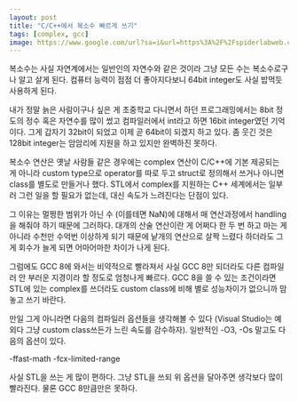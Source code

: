 ```yaml
---
layout: post
title: "C/C++에서 복소수 빠르게 쓰기"
tags: [complex, gcc]
image: https://www.google.com/url?sa=i&url=https%3A%2F%2Fspiderlabweb.com%2Fcpp-program-add-two-complex-numbers-classes%2Fcomplex-number%2F&psig=AOvVaw2nRZzdG1a4tzF7p9HWC_zS&ust=1573613234514000&source=images&cd=vfe&ved=0CAIQjRxqFwoTCJj5g6TU4-UCFQAAAAAdAAAAABAD
---
```


복소수는 사실 자연계에서는 일반인의 자연수와 같은 것이라 그냥 모든 수는 복소수로구나 알고 살게 된다. 컴퓨터 능력이 점점 더 좋아지다보니 64bit integer도 사실 밥먹듯 사용하게 된다. 

내가 정말 늙은 사람이구나 싶은 게 초중학교 다니면서 하던 프로그래밍에서는 8bit 정도의 정수 혹은 자연수를 많이 썼고 컴파일러에서 int라고 하면 16bit integer였던 기억이다. 그게 갑자기 32bit이 되었고 이제 곧 64bit이 되겠지 하고 있다. 좀 웃긴 것은 128bit integer는 암암리에 지원을 하고 있지만 완벽하진 못하다. 

복소수 연산은 옛날 사람들 같은 경우에는 complex 연산이 C/C++에 기본 제공되는 게 아니라 custom type으로 operator를 따로 두고 struct로 정의해서 쓰거나 아니면 class를 별도로 만들거나 했다. STL에서 complex를 지원하는 C++ 세계에서는 일부러 그런 일을 할 필요가 없는데, 대신 속도가 느려진다는 단점이 있다. 

그 이유는 멀쩡한 범위가 아닌 수 (이를테면 NaN)에 대해서 매 연산과정에서 handling을 해줘야 하기 때문에 그러하다. 대개의 산술 연산이란 게 어쩌다 한 두 번 하고 마는 게 아니라 수천만 수억번 이상하게 되기 때문에 낱개의 연산으로 살짝 느렸다 하더라도 그게 회수가 늘게 되면 어마어마한 차이가 나게 된다.

그럼에도 GCC 8에 와서는 비약적으로 빨라져서 사실 GCC 8만 되더라도 다른 컴파일러 안 부러운 지경이라 할 정도로 엄청나게 빠르다. GCC 8을 쓸 수 있는 조건이라면 STL에 있는 complex를 쓰더라도 custom class에 비해 별로 성능차이가 없으니까 맘놓고 쓰기 바란다. 

만일 그게 아니라면 다음의 컴파일러 옵션들을 생각해볼 수 있다 (Visual Studio는 예외다 그냥 custom class쓰든가 느린 속도를 감수하자). 일반적인 -O3, -Os 말고도 다음의 옵션이 있다. 

-ffast-math
-fcx-limited-range

사실 STL을 쓰는 게 많이 편하다. 그냥 STL을 쓰되 위 옵션을 달아주면 생각보다 많이 빨라진다. 물론 GCC 8만큼만은 못하다. 